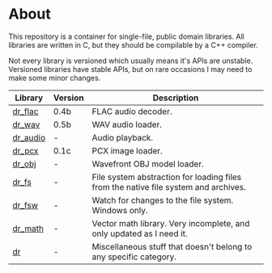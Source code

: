 # About
This repository is a container for single-file, public domain libraries. All libraries are
written in C, but they should be compilable by a C++ compiler.

Not every library is versioned which usually means it's APIs are unstable. Versioned libraries
have stable APIs, but on rare occasions I may need to make some minor changes.

Library                                         | Version | Description
----------------------------------------------- | ------- | -----------
[dr_flac](dr_flac.h)                            | 0.4b    | FLAC audio decoder.
[dr_wav](dr_wav.h)                              | 0.5b    | WAV audio loader.
[dr_audio](dr_audio.h)                          | -       | Audio playback.
[dr_pcx](dr_pcx.h)                              | 0.1c    | PCX image loader.
[dr_obj](dr_obj.h)                              | -       | Wavefront OBJ model loader.
[dr_fs](dr_fs.h)                                | -       | File system abstraction for loading files from the native file system and archives.
[dr_fsw](dr_fsw.h)                              | -       | Watch for changes to the file system. Windows only.
[dr_math](dr_math.h)                            | -       | Vector math library. Very incomplete, and only updated as I need it.
[dr](dr.h)                                      | -       | Miscellaneous stuff that doesn't belong to any specific category.
